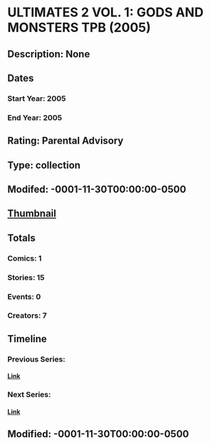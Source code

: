 # ULTIMATES 2 VOL. 1: GODS AND MONSTERS TPB (2005)
## Description: None
## Dates
### Start Year: 2005
### End Year: 2005
## Rating: Parental Advisory
## Type: collection
## Modifed: -0001-11-30T00:00:00-0500
## [Thumbnail](http://i.annihil.us/u/prod/marvel/i/mg/7/30/4bc65f7c56649.jpg)
## Totals
### Comics: 1
### Stories: 15
### Events: 0
### Creators: 7
## Timeline
### Previous Series: 
#### [Link]()
### Next Series: 
#### [Link]()
## Modified: -0001-11-30T00:00:00-0500